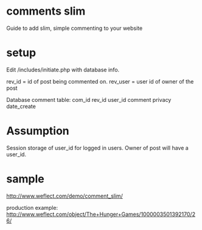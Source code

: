 comments slim
=====================
Guide to add slim, simple commenting to your website

setup
=====
Edit /includes/initiate.php with database info.

rev_id = id of post being commented on.
rev_user = user id of owner of the post

Database comment table:
com_id
rev_id
user_id
comment
privacy
date_create

Assumption
==========

Session storage of user_id for logged in users.
Owner of post will have a user_id.



sample
======
http://www.weflect.com/demo/comment_slim/

production example:
http://www.weflect.com/object/The+Hunger+Games/1000003501392170/26/
